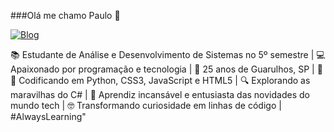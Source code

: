 ###Olá me chamo Paulo 👋

[![Blog](https://img.shields.io/badge/LinkedIn-0077B5?style=for-the-badge&logo=linkedin&logoColor=white)](https://www.linkedin.com/in/paulo-nascimento23/)


📚 Estudante de Análise e Desenvolvimento de Sistemas no 5º semestre |
💻 Apaixonado por programação e tecnologia |
🌆 25 anos de Guarulhos, SP |
🐍🎨 Codificando em Python, CSS3, JavaScript e HTML5 |
🔍 Explorando as maravilhas do C# |
🚀 Aprendiz incansável e entusiasta das novidades do mundo tech |
🤓 Transformando curiosidade em linhas de código | #AlwaysLearning"
